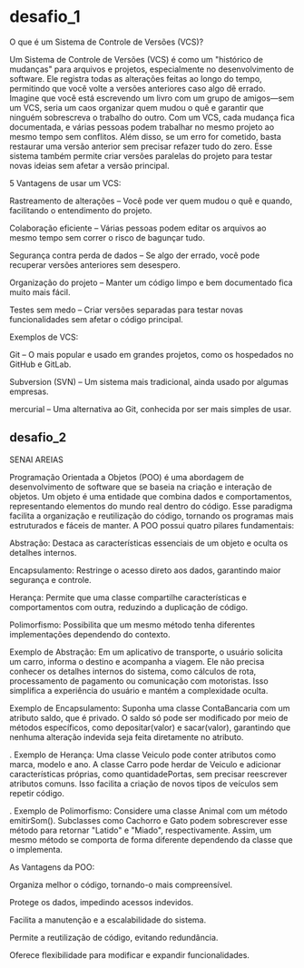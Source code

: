 # desafio_1

O que é um Sistema de Controle de Versões (VCS)?

Um Sistema de Controle de Versões (VCS) é como um "histórico de mudanças" para arquivos e projetos, especialmente no desenvolvimento de software. Ele registra todas as alterações feitas ao longo do tempo, permitindo que você volte a versões anteriores caso algo dê errado. Imagine que você está escrevendo um livro com um grupo de amigos—sem um VCS, seria um caos organizar quem mudou o quê e garantir que ninguém sobrescreva o trabalho do outro. Com um VCS, cada mudança fica documentada, e várias pessoas podem trabalhar no mesmo projeto ao mesmo tempo sem conflitos. Além disso, se um erro for cometido, basta restaurar uma versão anterior sem precisar refazer tudo do zero. Esse sistema também permite criar versões paralelas do projeto para testar novas ideias sem afetar a versão principal.

5 Vantagens de usar um VCS:

 Rastreamento de alterações – Você pode ver quem mudou o quê e quando, facilitando o entendimento do projeto.

 Colaboração eficiente – Várias pessoas podem editar os arquivos ao mesmo tempo sem correr o risco de bagunçar tudo.

 Segurança contra perda de dados – Se algo der errado, você pode recuperar versões anteriores sem desespero.

 Organização do projeto – Manter um código limpo e bem documentado fica muito mais fácil.

 Testes sem medo – Criar versões separadas para testar novas funcionalidades sem afetar o código principal.


 Exemplos de VCS:

  Git – O mais popular e usado em grandes projetos, como os hospedados no GitHub e GitLab.

  Subversion (SVN) – Um sistema mais tradicional, ainda usado por algumas empresas.

  mercurial – Uma alternativa ao Git, conhecida por ser mais simples de usar.


## desafio_2

SENAI AREIAS 

Programação Orientada a Objetos (POO) é uma abordagem de desenvolvimento de software que se baseia na criação e interação de objetos. Um objeto é uma entidade que combina dados e comportamentos, representando elementos do mundo real dentro do código. Esse paradigma facilita a organização e reutilização do código, tornando os programas mais estruturados e fáceis de manter. A POO possui quatro pilares fundamentais:

Abstração: Destaca as características essenciais de um objeto e oculta os detalhes internos.

Encapsulamento: Restringe o acesso direto aos dados, garantindo maior segurança e controle.

Herança: Permite que uma classe compartilhe características e comportamentos com outra, reduzindo a duplicação de código.

Polimorfismo: Possibilita que um mesmo método tenha diferentes implementações dependendo do contexto.

Exemplo de Abstração:
 Em um aplicativo de transporte, o usuário solicita um carro, informa o destino e acompanha a viagem. Ele não precisa conhecer os detalhes internos do sistema, como cálculos de rota, processamento de pagamento ou comunicação com motoristas. Isso simplifica a experiência do usuário e mantém a complexidade oculta.


Exemplo de Encapsulamento:
 Suponha uma classe ContaBancaria com um atributo saldo, que é privado. O saldo só pode ser modificado por meio de métodos específicos, como depositar(valor) e sacar(valor), garantindo que nenhuma alteração indevida seja feita diretamente no atributo.

. Exemplo de Herança:
 Uma classe Veiculo pode conter atributos como marca, modelo e ano. A classe Carro pode herdar de Veiculo e adicionar características próprias, como quantidadePortas, sem precisar reescrever atributos comuns. Isso facilita a criação de novos tipos de veículos sem repetir código.


. Exemplo de Polimorfismo: 
Considere uma classe Animal com um método emitirSom(). Subclasses como Cachorro e Gato podem sobrescrever esse método para retornar "Latido" e "Miado", respectivamente. Assim, um mesmo método se comporta de forma diferente dependendo da classe que o implementa.


As  Vantagens da POO:

Organiza melhor o código, tornando-o mais compreensível.

Protege os dados, impedindo acessos indevidos.

Facilita a manutenção e a escalabilidade do sistema.

Permite a reutilização de código, evitando redundância.

Oferece flexibilidade para modificar e expandir funcionalidades.


